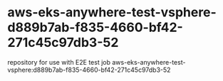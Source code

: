# aws-eks-anywhere-test-vsphere-d889b7ab-f835-4660-bf42-271c45c97db3-52
repository for use with E2E test job aws-eks-anywhere-test-vsphere:d889b7ab-f835-4660-bf42-271c45c97db3-52
